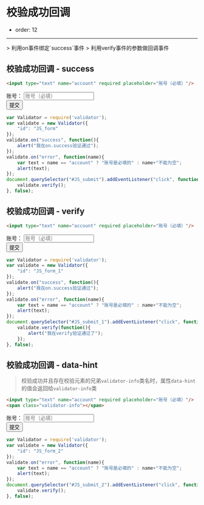 # 校验成功回调

- order: 12
---

<link rel="stylesheet" type="text/css" href="./../src/style.css">
> 利用on事件绑定`success`事件
> 利用verify事件的参数做回调事件

## 校验成功回调 - success

```html
<input type="text" name="account" required placeholder="账号（必填）"/>
```

<div id="JS_form">
	<div class="form-item">
		<span class="type-name">账号：</span>
		<input type="text" name="account" required placeholder="账号（必填）"/>
	</div>
	<div class="form-item">
		<span class="type-name"></span>
		<button class="demo-btn" id="JS_submit" type="button" value="提交">提交</button>	
	</div>
</div>

````javascript
var Validator = require('validator');
var validate = new Validator({
	"id": "JS_form"
});
validate.on("success", function(){
	alert("我在on.success验证通过");
});
validate.on("error", function(name){
	var text = name == "account" ? "账号是必填的" : name+"不能为空";
	alert(text);
});
document.querySelector("#JS_submit").addEventListener("click", function(){
	validate.verify();
}, false);
````


## 校验成功回调 - verify

```html
<input type="text" name="account" required placeholder="账号（必填）"/>
```

<div id="JS_form_1">
	<div class="form-item">
		<span class="type-name">账号：</span>
		<input type="text" name="account" required placeholder="账号（必填）"/>
	</div>
	<div class="form-item">
		<span class="type-name"></span>
		<button class="demo-btn" id="JS_submit_1" type="button" value="提交">提交</button>	
	</div>
</div>

````javascript
var Validator = require('validator');
var validate = new Validator({
	"id": "JS_form_1"
});
validate.on("success", function(){
	alert("我在on.success验证通过");
});
validate.on("error", function(name){
	var text = name == "account" ? "账号是必填的" : name+"不能为空";
	alert(text);
});
document.querySelector("#JS_submit_1").addEventListener("click", function(){
	validate.verify(function(){
		alert("我在verify验证通过了");
	});
}, false);
````


## 校验成功回调 - data-hint
> 校验成功并且存在校验元素的兄弟`validator-info`类名时，属性`data-hint`的值会返回给`validator-info`类

```html
<input type="text" name="account" required placeholder="账号（必填）"/>
<span class="validator-info"></span>
```

<div id="JS_form_2">
	<div class="form-item">
		<span class="type-name">账号：</span>
		<input type="text" name="account" data-hint="通过data-hint来显示校验通过" required placeholder="账号（必填）"/>
		<span class="type-view validator-info"></span>
	</div>
	<div class="form-item">
		<span class="type-name"></span>
		<button class="demo-btn" id="JS_submit_2" type="button" value="提交">提交</button>	
	</div>
</div>

````javascript
var Validator = require('validator');
var validate = new Validator({
	"id": "JS_form_2"
});
validate.on("error", function(name){
	var text = name == "account" ? "账号是必填的" : name+"不能为空";
	alert(text);
});
document.querySelector("#JS_submit_2").addEventListener("click", function(){
	validate.verify();
}, false);
````



